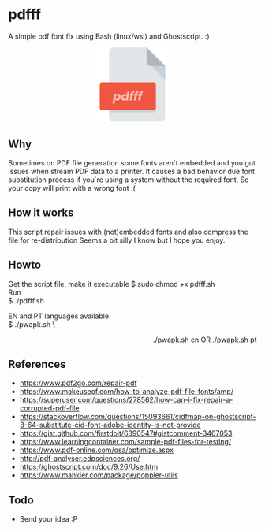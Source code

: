# pdfff
A simple pdf font fix using Bash (linux/wsl) and Ghostscript. :)
<br />
<p align="center"><img src="https://raw.githubusercontent.com/saymoncoppi/pdfff/main/pdfff.png" height="30%" width="30%"></p>

## Why
Sometimes on PDF file generation some fonts aren´t embedded and you got issues when stream PDF data to a printer.
It causes a bad behavior due font substitution process if you´re using a system without the required font.
So your copy will print with a wrong font :(

## How it works
This script repair issues with (not)embedded fonts and also compress the file for re-distribution
Seems a bit silly I know but I hope you enjoy.

## Howto
Get the script file, make it executable
$ sudo chmod +x pdfff.sh \
Run \
$ ./pdfff.sh

EN and PT languages available \
$ ./pwapk.sh \

<div align="right">./pwapk.sh en OR ./pwapk.sh pt</div>

## References
- https://www.pdf2go.com/repair-pdf
- https://www.makeuseof.com/how-to-analyze-pdf-file-fonts/amp/
- https://superuser.com/questions/278562/how-can-i-fix-repair-a-corrupted-pdf-file
- https://stackoverflow.com/questions/15093661/cidfmap-on-ghostscript-8-64-substitute-cid-font-adobe-identity-is-not-provide
- https://gist.github.com/firstdoit/6390547#gistcomment-3467053
- https://www.learningcontainer.com/sample-pdf-files-for-testing/
- https://www.pdf-online.com/osa/optimize.aspx
- http://pdf-analyser.edpsciences.org/
- https://ghostscript.com/doc/9.26/Use.htm
- https://www.mankier.com/package/poppler-utils

## Todo
- Send your idea :P
